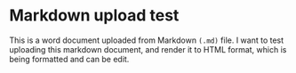 # Markdown upload test

This is a word document uploaded from Markdown `(.md)` file. I want to test uploading this markdown document, and render it to HTML format, which is being formatted and can be edit.
